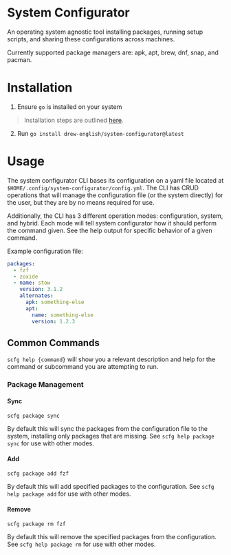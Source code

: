 # System Configurator
An operating system agnostic tool installing packages, running setup scripts, and sharing these configurations across machines.

Currently supported package managers are: apk, apt, brew, dnf, snap, and pacman.

# Installation
1. Ensure `go` is installed on your system
> Installation steps are outlined [here](https://go.dev/doc/install).
2. Run `go install drew-english/system-configurator@latest`

# Usage
The system configurator CLI bases its configuration on a yaml file located at `$HOME/.config/system-configurator/config.yml`. The CLI has CRUD operations that will manage the configuration file (or the system directly) for the user, but they are by no means required for use. 

Additionally, the CLI has 3 different operation modes: configuration, system, and hybrid. Each mode will tell system configurator how it should perform the command given. See the help output for specific behavior of a given command.

Example configuration file:
```yaml
packages:
  - fzf
  - zoxide
  - name: stow
    version: 3.1.2
    alternates:
      apk: something-else
      apt:
        name: something-else
        version: 1.2.3
```

## Common Commands
`scfg help {command}` will show you a relevant description and help for the command or subcommand you are attempting to run.

### Package Management
#### Sync
`scfg package sync`

By default this will sync the packages from the configuration file to the system, installing only packages that are missing. See `scfg help package sync` for use with other modes.

#### Add
`scfg package add fzf`

By default this will add specified packages to the configuration. See `scfg help package add` for use with other modes.

#### Remove
`scfg package rm fzf`

By default this will remove the specified packages from the configuration. See `scfg help package rm` for use with other modes.
